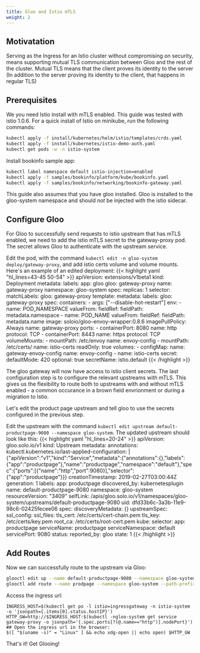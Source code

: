```yaml
---
title: Gloo and Istio mTLS
weight: 2
---
```


## Motivatation

Serving as the Ingress for an Istio cluster without compromising on security, means supporting 
mutual TLS communication between Gloo and the rest of the cluster. Mutual TLS means that the client 
proves its identity to the server (In addition to the server proving its identity to the client, that happens in regular TLS)

## Prerequisites
We you need Istio install with mTLS enabled. This guide was tested with istio 1.0.6.
For a quick install of Istio on minikube, run the following commands:
```bash
kubectl apply -f install/kubernetes/helm/istio/templates/crds.yaml
kubectl apply -f install/kubernetes/istio-demo-auth.yaml
kubectl get pods -w -n istio-system
```

Install bookinfo sample app:
```bash
kubectl label namespace default istio-injection=enabled
kubectl apply -f samples/bookinfo/platform/kube/bookinfo.yaml
kubectl apply -f samples/bookinfo/networking/bookinfo-gateway.yaml
```

This guide also assumes that you have gloo installed. Gloo is installed to the gloo-system namespace
and should *not* be injected with the istio sidecar.

## Configure Gloo
For Gloo to successfully send requests to istio upstream that has mTLS enabled, we need to add
the istio mTLS secret to the gateway-proxy pod. The secret allows Gloo to authenticate with the 
upstream service.

Edit the pod, with the command `kubectl edit -n gloo-system deploy/gateway-proxy`, 
and add istio certs volume and volume mounts. Here's an example of an edited deployment:
{{< highlight yaml "hl_lines=43-45 50-54" >}}
apiVersion: extensions/v1beta1
kind: Deployment
metadata:
  labels:
    app: gloo
    gloo: gateway-proxy
  name: gateway-proxy
  namespace: gloo-system
spec:
  replicas: 1
  selector:
    matchLabels:
      gloo: gateway-proxy
  template:
    metadata:
      labels:
        gloo: gateway-proxy
    spec:
      containers:
      - args: ["--disable-hot-restart"]
        env:
        - name: POD_NAMESPACE
          valueFrom:
            fieldRef:
              fieldPath: metadata.namespace
        - name: POD_NAME
          valueFrom:
            fieldRef:
              fieldPath: metadata.name
        image: soloio/gloo-envoy-wrapper:0.8.6
        imagePullPolicy: Always
        name: gateway-proxy
        ports:
        - containerPort: 8080
          name: http
          protocol: TCP
        - containerPort: 8443
          name: https
          protocol: TCP
        volumeMounts:
        - mountPath: /etc/envoy
          name: envoy-config
        - mountPath: /etc/certs/
          name: istio-certs
          readOnly: true
      volumes:
      - configMap:
          name: gateway-envoy-config
        name: envoy-config
      - name: istio-certs
        secret:
          defaultMode: 420
          optional: true
          secretName: istio.default
{{< /highlight >}}

The gloo gateway will now have access to istio client secrets. The last configuration step is to 
configure the relevant upstreams with mTLS. This gives us the flexibility to route both to upstreams
with and without mTLS enabled - a common occurance in a brown field envrionment or during a migration to Istio.

Let's edit the product page upstream and tell gloo to use the secrets configured in the 
previous step.

Edit the upstream with the command `kubectl edit upstream default-productpage-9080 --namespace gloo-system`. The updated upstream should look like this:
{{< highlight yaml "hl_lines=20-24" >}}
apiVersion: gloo.solo.io/v1
kind: Upstream
metadata:
  annotations:
    kubectl.kubernetes.io/last-applied-configuration: |
      {"apiVersion":"v1","kind":"Service","metadata":{"annotations":{},"labels":{"app":"productpage"},"name":"productpage","namespace":"default"},"spec":{"ports":[{"name":"http","port":9080}],"selector":{"app":"productpage"}}}
  creationTimestamp: 2019-02-27T03:00:44Z
  generation: 1
  labels:
    app: productpage
    discovered_by: kubernetesplugin
  name: default-productpage-9080
  namespace: gloo-system
  resourceVersion: "3409"
  selfLink: /apis/gloo.solo.io/v1/namespaces/gloo-system/upstreams/default-productpage-9080
  uid: dfd33b6c-3a3b-11e9-98c6-02425fecee06
spec:
  discoveryMetadata: {}
  upstreamSpec:
    ssl_config:
      ssl_files:
        tls_cert: /etc/certs/cert-chain.pem
        tls_key: /etc/certs/key.pem
        root_ca: /etc/certs/root-cert.pem
    kube:
      selector:
        app: productpage
      serviceName: productpage
      serviceNamespace: default
      servicePort: 9080
status:
  reported_by: gloo
  state: 1
{{< /highlight >}}

## Add Routes

Now we can successfully route to the upstream via Gloo:

```bash
glooctl edit up --name default-productpage-9080 --namespace gloo-system --ssl-secret-name gloo-ingress-secret --ssl-secret-namespace gloo-system
glooctl add route --name prodpage --namespace gloo-system --path-prefix / --dest-name default-productpage-9080 --dest-namespace gloo-system
```

Access the ingress url:
```
INGRESS_HOST=$(kubectl get po -l istio=ingressgateway -n istio-system -o 'jsonpath={.items[0].status.hostIP}')
HTTP_GW=http://$INGRESS_HOST:$(kubectl -ngloo-system get service gateway-proxy -o jsonpath='{.spec.ports[?(@.name=="http")].nodePort}') 
## Open the ingress url in the browser:
$([ "$(uname -s)" = "Linux" ] && echo xdg-open || echo open) $HTTP_GW
```

That's it! Get Glooing!